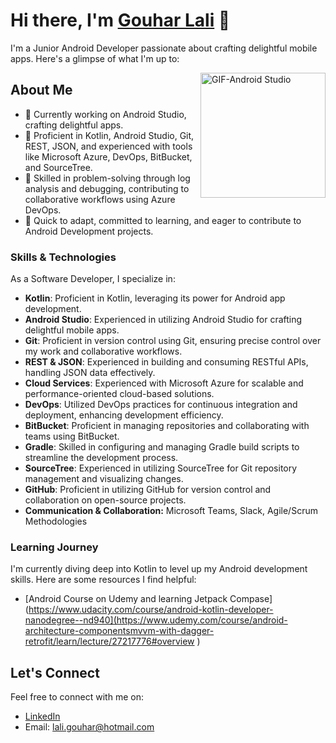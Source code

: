 # Hi there, I'm [Gouhar Lali](https://portfoliogouhar.herokuapp.com/) 👋

I'm a Junior Android Developer passionate about crafting delightful mobile apps. Here's a glimpse of what I'm up to:

<img align="right" alt="GIF-Android Studio" src="https://user-images.githubusercontent.com/94018886/159296764-97454442-03cd-4057-bc79-4ad97e88a751.gif" width="200" height="200" />


## About Me

- 📱 Currently working on Android Studio, crafting delightful apps.
- 💼 Proficient in Kotlin, Android Studio, Git, REST, JSON, and experienced with tools like Microsoft Azure, DevOps, BitBucket, and SourceTree.
- 🔧 Skilled in problem-solving through log analysis and debugging, contributing to collaborative workflows using Azure DevOps.
- 🌱 Quick to adapt, committed to learning, and eager to contribute to Android Development projects.

### Skills & Technologies

As a Software Developer, I specialize in:

- **Kotlin**: Proficient in Kotlin, leveraging its power for Android app development.
- **Android Studio**: Experienced in utilizing Android Studio for crafting delightful mobile apps.
- **Git**: Proficient in version control using Git, ensuring precise control over my work and collaborative workflows.
- **REST & JSON**: Experienced in building and consuming RESTful APIs, handling JSON data effectively.
- **Cloud Services**: Experienced with Microsoft Azure for scalable and performance-oriented cloud-based solutions.
- **DevOps**: Utilized DevOps practices for continuous integration and deployment, enhancing development efficiency.
- **BitBucket**: Proficient in managing repositories and collaborating with teams using BitBucket.
- **Gradle**: Skilled in configuring and managing Gradle build scripts to streamline the development process.
- **SourceTree**: Experienced in utilizing SourceTree for Git repository management and visualizing changes.
- **GitHub**: Proficient in utilizing GitHub for version control and collaboration on open-source projects.
- **Communication & Collaboration:** Microsoft Teams, Slack, Agile/Scrum Methodologies

### Learning Journey

I'm currently diving deep into Kotlin to level up my Android development skills. Here are some resources I find helpful:
- [Android Course on Udemy and learning Jetpack Compase](https://www.udacity.com/course/android-kotlin-developer-nanodegree--nd940](https://www.udemy.com/course/android-architecture-componentsmvvm-with-dagger-retrofit/learn/lecture/27217776#overview )

## Let's Connect

Feel free to connect with me on:
- [LinkedIn](https://www.linkedin.com/in/gouhar-lali-22042bba/)
- Email: lali.gouhar@hotmail.com

